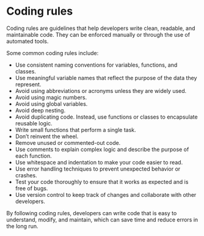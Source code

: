 # Coding rules


Coding rules are guidelines that help developers write clean, readable, and maintainable code. They can be enforced manually or through the use of automated tools.

Some common coding rules include:

- Use consistent naming conventions for variables, functions, and classes.
- Use meaningful variable names that reflect the purpose of the data they represent.
- Avoid using abbreviations or acronyms unless they are widely used.
- Avoid using magic numbers.
- Avoid using global variables.
- Avoid deep nesting.
- Avoid duplicating code. Instead, use functions or classes to encapsulate reusable logic.
- Write small functions that perform a single task.
- Don’t reinvent the wheel.
- Remove unused or commented-out code.
- Use comments to explain complex logic and describe the purpose of each function.
- Use whitespace and indentation to make your code easier to read.
- Use error handling techniques to prevent unexpected behavior or crashes.
- Test your code thoroughly to ensure that it works as expected and is free of bugs.
- Use version control to keep track of changes and collaborate with other developers.

By following coding rules, developers can write code that is easy to understand, modify, and maintain, which can save time and reduce errors in the long run.